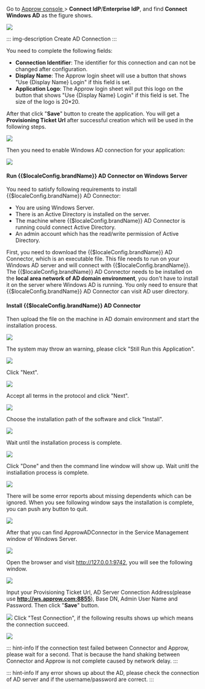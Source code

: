 <IntegrationDetailCard title="Install AD Connector on Windows Server">

Go to [Approw console ](https://console.approw.com/console/userpool) > **Connect IdP**/**Enterprise IdP**, and find **Connect Windows AD** as the figure shows.

![](./images/1.png)

::: img-description
Create AD Connection
:::

You need to complete the following fields:

- **Connection Identifier**: The identifier for this connection and can not be changed after configuration.
- **Display Name**: The Approw login sheet will use a button that shows "Use {Display Name} Login" if this field is set.
- **Application Logo**: The Approw login sheet will put this logo on the button that shows "Use {Display Name} Login" if this field is set. The size of the logo is 20*20.

After that click "**Save**" button to create the application. You will get a **Provisioning Ticket Url** after successful creation which will be used in the following steps.

![](./images/2.png)

Then you need to enable Windows AD connection for your application:

![](./images/3.png)

#### Run {{$localeConfig.brandName}} AD Connector on Windows Server

You need to satisfy following requirements to install {{$localeConfig.brandName}} AD Connector:

- You are using Windows Server.
- There is an Active Directory is installed on the server.
- The machine where {{$localeConfig.brandName}} AD Connector is running could connect Active Directory.
- An admin account which has the read/write permission of Active Directory.

First, you need to download the {{$localeConfig.brandName}} AD Connector, which is an executable file. This file needs to run on your Windows AD server and will connect with {{$localeConfig.brandName}}. The {{$localeConfig.brandName}} AD Connector needs to be installed on the **local area network of AD domain environment**, you don't have to install it on the server where Windows AD is running. You only need to ensure that {{$localeConfig.brandName}} AD Connector can visit AD user directory.

#### Install {{$localeConfig.brandName}} AD Connector

<!-- Click [here](https://download.approw.com/app/Approw-AD-Connector-latest.exe) to download the lateset version of Approw AD Connector. -->

Then upload the file on the machine in AD domain environment and start the installation process.

![](./images/4.png)

The system may throw an warning, please click "Still Run this Application".

![](./images/5.png)

Click "Next".

![](./images/6.png)

Accept all terms in the protocol and click "Next".

![](./images/7.png)

Choose the installation path of the software and click "Install".

![](./images/8.png)

Wait until the installation process is complete.

![](./images/9.png)

Click "Done" and then the command line window will show up. Wait unitl the instiallation process is complete.

![](./images/10.png)

There will be some error reports about missing dependents which can be ignored. When you see following window says the installation is complete, you can push any button to quit.

![](./images/11.png)

After that you can find ApprowADConnector in the Service Management window of Windows Server.

![](./images/12.png)

Open the browser and visit http://127.0.0.1:9742, you will see the following window.

![](./images/13.png)

Input your Provisioning Ticket Url, AD Server Connection Address(please use **http://ws.approw.com:8855**), Base DN, Admin User Name and Password. Then click "**Save**" button.

![](./images/14.png)
Click "Test Connection", if the following results shows up which means the connection succeed.

![](./images/15.png)

::: hint-info
If the connection test failed between Connector and Approw, please wait for a second. That is because the hand shaking between Connector and Approw is not complete caused by network delay.
:::

::: hint-info
If any error shows up about the AD, please check the connection of AD server and if the username/password are correct. 
:::

</IntegrationDetailCard>
